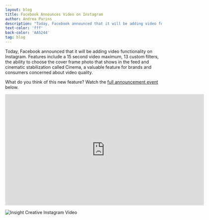 ```yaml
---
layout: blog
title: Facebook Announces Video on Instagram
author: Andrea Parins
description: "Today, Facebook announced that it will be adding video functionality on Instagram. "
text-color: 'fff'
back-color: 'AA5244'
tag: blog
---
```

Today, Facebook announced that it will be adding video functionality on Instagram. Features include a 15 second video maximum, 13 custom filters, the ability to choose the cover frame photo that shows in the feed and cinematic stabilization called Cinema, a valuable feature for brands and consumers concerned about video quality.

What do you think of this new feature? Watch the [full announcement event](http://new.livestream.com/accounts/4371393/events/2174163) below.

<iframe src="http://new.livestream.com/accounts/4371393/events/2174163/videos/22041761/player?width=640&height=360&autoPlay=false&mute=false" width="640" height="360" frameborder="0" scrolling="no"></iframe>

![Insight Creative Instagram Video](/img/Insight-Creative-Instagram-Video-e1371754171952-764x1024.jpg)
